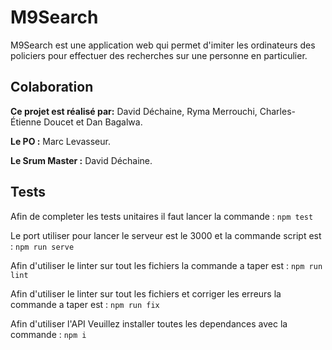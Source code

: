 ﻿
# M9Search

  

M9Search est une application web qui permet d'imiter les ordinateurs des policiers pour effectuer des recherches sur une personne en particulier.

  

## Colaboration
**Ce projet est réalisé par:** David Déchaine, Ryma Merrouchi, Charles-Étienne Doucet et Dan Bagalwa.

**Le PO :** Marc Levasseur.

**Le Srum Master :** David Déchaine.

## Tests
Afin de completer les tests unitaires il faut lancer la commande : 
    `npm test`
    
Le port utiliser pour lancer le serveur est le 3000 et la commande script est : 
    `npm run serve`

Afin d'utiliser le linter sur tout les fichiers la commande a taper est : 
    `npm run lint`

Afin d'utiliser le linter sur tout les fichiers et corriger les erreurs la commande a taper est : 
    `npm run fix`
    
Afin d'utiliser l'API Veuillez installer toutes les dependances avec la commande : 
    `npm i`

